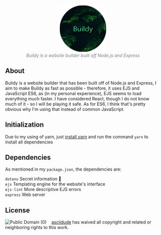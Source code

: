 <p align="center">
    <img src="./public/images/Buildy.png" alt="Buildy Logo" width=150>
    <br>
    <i>
        <font color="grey">
            Buildy is a website builder built off Node.js and Express
        </font>
    </i>
</p>

## About

Buildy is a website builder that has been built off of Node.js and Express, I aim to make Buildy as fast as possible - therefore, it uses EJS and JavaScript ES6, as (in my personal experience), EJS seems to load everything much faster. I have considered React, though I do not know much of it - so I will be playing it safe. As for ES6, I think that's pretty obvious why I'm using that instead of common JavaScript.

## Initialization

Due to my using of yarn, just [install yarn](https://classic.yarnpkg.com/en/docs/install) and run the command `yarn` to install all dependencies

## Dependencies

As mentioned in my `package.json`, the dependencies are:

`dotenv` Secret information :shushing_face:\
`ejs` Templating engine for the website's interface\
`ejs-lint` More descriptive EJS errors\
`express` Web server

## License

<a href="https://creativecommons.org/publicdomain/zero/1.0/">
    <img src="https://licensebuttons.net/l/zero/1.0/88x15.png" alt="Public Domain (0)" width=150 align="left">
</a>

<a href="https://www.github.com/asciidude">asciidude</a> has waived all copyright and related or neighboring rights to this work.